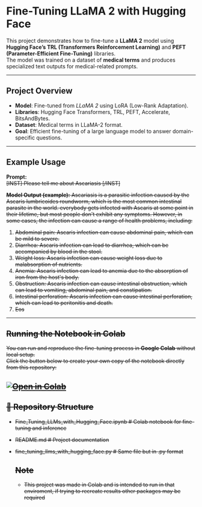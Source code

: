 # Fine-Tuning LLaMA 2 with Hugging Face  

This project demonstrates how to fine-tune a **LLaMA 2** model using **Hugging Face’s TRL (Transformers Reinforcement Learning)** and **PEFT (Parameter-Efficient Fine-Tuning)** libraries.  
The model was trained on a dataset of **medical terms** and produces specialized text outputs for medical-related prompts.  

---

## Project Overview  
- **Model**: Fine-tuned from *LLaMA 2* using LoRA (Low-Rank Adaptation).  
- **Libraries**: Hugging Face Transformers, TRL, PEFT, Accelerate, BitsAndBytes.  
- **Dataset**: Medical terms in LLaMA-2 format.  
- **Goal**: Efficient fine-tuning of a large language model to answer domain-specific questions.  

---

## Example Usage  

**Prompt:**  
<s>[INST] Please tell me about Ascariasis [/INST]

**Model Output (example):** 
Ascariasis is a parasitic infection caused by the Ascaris lumbricoides roundworm, which is the most common intestinal parasite in the world. everybody gets infected with Ascaris at some point in their lifetime, but most people don't exhibit any symptoms. However, in some cases, the infection can cause a range of health problems, including:

1. Abdominal pain: Ascaris infection can cause abdominal pain, which can be mild to severe.
2. Diarrhea: Ascaris infection can lead to diarrhea, which can be accompanied by blood in the stool.
3. Weight loss: Ascaris infection can cause weight loss due to malabsorption of nutrients.
4. Anemia: Ascaris infection can lead to anemia due to the absorption of iron from the host's body.
5. Obstruction: Ascaris infection can cause intestinal obstruction, which can lead to vomiting, abdominal pain, and constipation.
6. Intestinal perforation: Ascaris infection can cause intestinal perforation, which can lead to peritonitis and death.
7. Eos

---

## Running the Notebook in Colab  

You can run and reproduce the fine-tuning process in **Google Colab** without local setup.  
Click the button below to create your own copy of the notebook directly from this repository:  

[![Open in Colab](https://colab.research.google.com/assets/colab-badge.svg)](https://colab.research.google.com/github/Connor2452/Tuned-Llama-2-Chatbot/blob/main/Fine_Tuning_LLMs_with_Hugging_Face.ipynb#scrollTo=copy)
---

## 📂 Repository Structure  
- Fine_Tuning_LLMs_with_Hugging_Face.ipynb # Colab notebook for fine-tuning and inference
- README.md # Project documentation
- fine_tuning_llms_with_hugging_face.py # Same file but in .py format

  ## Note
  - This project was made in Colab and is intended to run in that enviroment, if trying to recreate results other packages may be required

